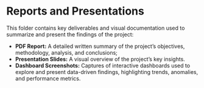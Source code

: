 # Reports and Presentations

This folder contains key deliverables and visual documentation used to summarize and present the findings of the project:

- **PDF Report:** A detailed written summary of the project’s objectives, methodology, analysis, and conclusions;
- **Presentation Slides:** A visual overview of the project’s key insights.
- **Dashboard Screenshots:** Captures of interactive dashboards used to explore and present data-driven findings, highlighting trends, anomalies, and performance metrics.

